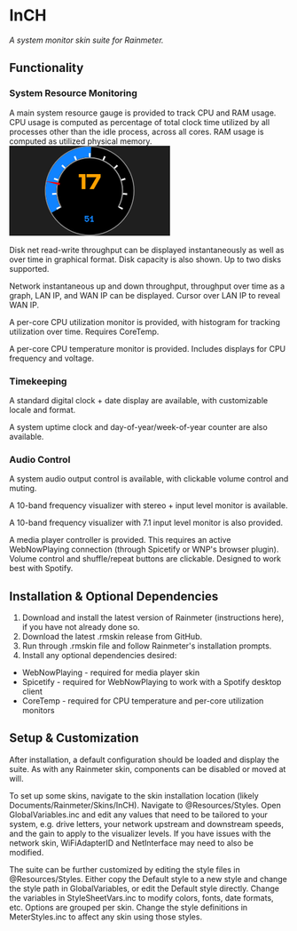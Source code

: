 InCH
====
*A system monitor skin suite for Rainmeter.*

## Functionality
### System Resource Monitoring
A main system resource gauge is provided to track CPU and RAM usage. CPU usage is computed as percentage of total clock time utilized by all processes other than the idle process, across all cores. RAM usage is computed as utilized physical memory.
![system gauge](img/example_main.png)

Disk net read-write throughput can be displayed instantaneously as well as over time in graphical format. Disk capacity is also shown. Up to two disks supported.

Network instantaneous up and down throughput, throughput over time as a graph, LAN IP, and WAN IP can be displayed. Cursor over LAN IP to reveal WAN IP.

A per-core CPU utilization monitor is provided, with histogram for tracking utilization over time. Requires CoreTemp.

A per-core CPU temperature monitor is provided. Includes displays for CPU frequency and voltage.
### Timekeeping
A standard digital clock + date display are available, with customizable locale and format.

A system uptime clock and day-of-year/week-of-year counter are also available.

### Audio Control
A system audio output control is available, with clickable volume control and muting.

A 10-band frequency visualizer with stereo + input level monitor is available.

A 10-band frequency visualizer with 7.1 input level monitor is also provided.

A media player controller is provided. This requires an active WebNowPlaying connection (through Spicetify or WNP's browser plugin). Volume control and shuffle/repeat buttons are clickable. Designed to work best with Spotify.
## Installation & Optional Dependencies
1. Download and install the latest version of Rainmeter (instructions here), if you have not already done so.
2. Download the latest .rmskin release from GitHub.
3. Run through .rmskin file and follow Rainmeter's installation prompts.
4. Install any optional dependencies desired:
* WebNowPlaying - required for media player skin
* Spicetify - required for WebNowPlaying to work with a Spotify desktop client
* CoreTemp - required for CPU temperature and per-core utilization monitors

## Setup & Customization
After installation, a default configuration should be loaded and display the suite. As with any Rainmeter skin, components can be disabled or moved at will.

To set up some skins, navigate to the skin installation location (likely Documents/Rainmeter/Skins/InCH). Navigate to @Resources/Styles. Open GlobalVariables.inc and edit any values that need to be tailored to your system, e.g. drive letters, your network upstream and downstream speeds, and the gain to apply to the visualizer levels. If you have issues with the network skin, WiFiAdapterID and NetInterface may need to also be modified.

The suite can be further customized by editing the style files in @Resources/Styles. Either copy the Default style to a new style and change the style path in GlobalVariables, or edit the Default style directly. Change the variables in StyleSheetVars.inc to modify colors, fonts, date formats, etc. Options are grouped per skin. Change the style definitions in MeterStyles.inc to affect any skin using those styles.